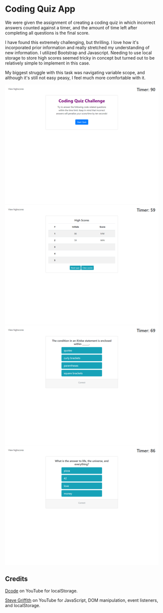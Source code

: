 # Coding Quiz App

We were given the assignment of creating a coding quiz in which incorrect answers counted against a timer, and the amount of time left after completing all questions is the final score. 

I have found this extremely challenging, but thrilling. I love how it's incorporated prior information and really stretched my understanding of new information. I utilized Bootstrap and Javascript. Needing to use local storage to store high scores seemed tricky in concept but turned out to be relatively simple to implement in this case. 

My biggest struggle with this task was navigating variable scope, and although it's still not easy peasy, I feel much more comfortable with it.


![Home screen](./assets/homeScreen.png)
![High Scores](./assets/highScores.png)
![Question](./assets/question.png)
![Another question](./assets/anotherQuestion.png)

## Credits

[Dcode](https://www.youtube.com/watch?v=k8yJCeuP6I8&t=608s) on YouTube for localStorage.

[Steve Griffith](https://www.youtube.com/c/SteveGriffith-Prof3ssorSt3v3) on YouTube for JavaScript, DOM manipulation, event listeners, and localStorage.


